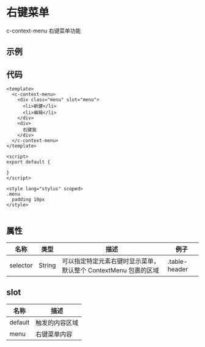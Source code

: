 # 右键菜单
c-context-menu
右键菜单功能

## 示例  
<Demo>
  <ContextMenuDemo />
</Demo>

## 代码  
```vue
<template>
  <c-context-menu>
    <div class="menu" slot="menu">
      <li>新建</li> 
      <li>编辑</li> 
    </div>
    <div>
      右键我
    </div>
  </c-context-menu>
</template>

<script>
export default {

}
</script>

<style lang="stylus" scoped>
.menu
  padding 10px
</style>


```

## 属性  
| 名称 | 类型 | 描述 | 例子 |  
| ---- | ---- | ---- | ---- |
| selector | String | 可以指定特定元素右键时显示菜单， 默认整个 ContextMenu 包裹的区域| .table-header |

## slot
| 名称 | 描述 |
| ---- | ---- |
| default | 触发的内容区域 |
| menu | 右键菜单内容 |

<Comment />